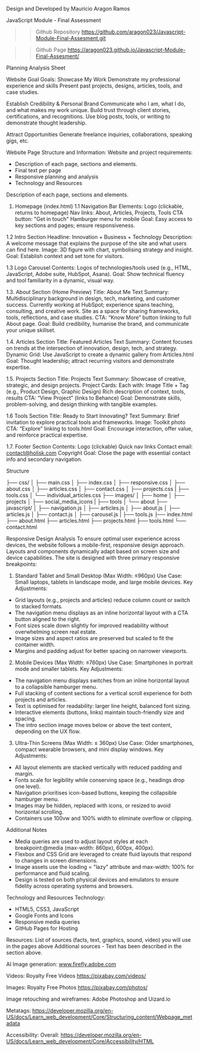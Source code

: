 Design and Developed by Mauricio Aragon Ramos

JavaScript Module - Final Assessment

>>Github Repository
https://github.com/aragon023/Javascript-Module-Final-Assesment.git

>>Github Page
https://aragon023.github.io/Javascript-Module-Final-Assesment/

Planning Analysis Sheet

Website Goal
Goals: 
Showcase My Work
Demonstrate my professional experience and skills
Present past projects, designs, articles, tools, and case studies.

Establish Credibility & Personal Brand
Communicate who I am, what I do, and what makes my work unique.
Build trust through client stories, certifications, and recognitions.
Use blog posts, tools, or writing to demonstrate thought leadership.

Attract Opportunities
Generate freelance inquiries, collaborations, speaking gigs, etc.


Website Page Structure and Information:
Website and project requirements:
- Description of each page, sections and elements.
- Final text per page
- Responsive planning and analysis
- Technology and Resources

Description of each page, sections and elements.
1. Homepage (index.html)
1.1 Navigation Bar
Elements:
Logo (clickable, returns to homepage)
Nav links: About, Articles, Projects, Tools
CTA button: "Get in touch"
Hamburger menu for mobile
Goal: Easy access to key sections and pages; ensure responsiveness.

1.2 Intro Section
Headline: Innovation + Business + Technology
Description: A welcome message that explains the purpose of the site and what users can find here.
Image: 3D figure with chart, symbolising strategy and insight.
Goal: Establish context and set tone for visitors.

1.3 Logo Carousel
Contents: Logos of technologies/tools used (e.g., HTML, JavaScript, Adobe suite, HubSpot, Asana).
Goal: Show technical fluency and tool familiarity in a dynamic, visual way.

1.3. About Section (Home Preview)
Title: About Me
Text Summary:
Multidisciplinary background in design, tech, marketing, and customer success.
Currently working at HubSpot; experience spans teaching, consulting, and creative work.
Site as a space for sharing frameworks, tools, reflections, and case studies.
CTA: “Know More” button linking to full About page.
Goal: Build credibility, humanise the brand, and communicate your unique skillset.

1.4. Articles Section
Title: Featured Articles
Text Summary:
Content focuses on trends at the intersection of innovation, design, tech, and strategy.
Dynamic Grid: Use JavaScript to create a dynamic gallery from Articles.html
Goal: Thought leadership; attract recurring visitors and demonstrate expertise.

1.5. Projects Section
Title: Projects
Text Summary: Showcase of creative, strategic, and design projects.
Project Cards: Each with:
Image
Title + Tag (e.g., Product Design, Graphic Design)
Rich description of context, tools, results
CTA: “View Project” (links to Behance)
Goal: Demonstrate skills, problem-solving, and design thinking with tangible examples.

1.6 Tools Section
Title: Ready to Start Innovating?
Text Summary: Brief invitation to explore practical tools and frameworks.
Image: Toolkit photo
CTA: “Explore” linking to tools.html
Goal: Encourage interaction, offer value, and reinforce practical expertise.

1.7. Footer Section
Contents:
Logo (clickable)
Quick nav links
Contact email: contact@holisk.com
Copyright
Goal: Close the page with essential contact info and secondary navigation.

Structure 

 ├── css/
│   ├── main.css
│   ├── index.css
│   ├── responsive.css
│   ├── about.css
│   ├── articles.css
│   ├── contact.css
│   ├── projects.css
|   ├── tools.css
│   └── individual_articles.css
├── images/
│   ├── home
│   ├── projects
│   ├── social_media_icons
|   ├── tools
│   └── about
├── javascript/
│   ├── navigation.js
│   ├── articles.js
│   ├── about.js
│   ├── articles.js
│   ├── contact.js
│   ├── carousel.js
|   ├── tools.js
├── index.html
├── about.html
├── articles.html
├── projects.html
├── tools.html
└── contact.html

Responsive Design Analysis
To ensure optimal user experience across devices, the website follows a mobile-first, responsive design approach. Layouts and components dynamically adapt based on screen size and device capabilities. The site is designed with three primary responsive breakpoints:

1. Standard Tablet and Small Desktop (Max Width: ≤960px)
Use Case: Small laptops, tablets in landscape mode, and large mobile devices.
Key Adjustments:
- Grid layouts (e.g., projects and articles) reduce column count or switch to stacked formats.
- The navigation menu displays as an inline horizontal layout with a CTA button aligned to the right. 
- Font sizes scale down slightly for improved readability without overwhelming screen real estate.
- Image sizes and aspect ratios are preserved but scaled to fit the container width.
- Margins and padding adjust for better spacing on narrower viewports.

2. Mobile Devices (Max Width: ≤760px)
Use Case: Smartphones in portrait mode and smaller tablets.
Key Adjustments:
- The navigation menu displays switches from an inline horizontal layout to a collapsible hamburger menu.
- Full stacking of content sections for a vertical scroll experience for both projects and articles.
- Text is optimised for readability: larger line height, balanced font sizing.
- Interactive elements (buttons, links) maintain touch-friendly size and spacing.
- The intro section image moves below or above the text content, depending on the UX flow.


3. Ultra-Thin Screens (Max Width: ≤ 360px)
Use Case: Older smartphones, compact wearable browsers, and mini display windows.
Key Adjustments:
- All layout elements are stacked vertically with reduced padding and margin.
- Fonts scale for legibility while conserving space (e.g., headings drop one level).
- Navigation prioritises icon-based buttons, keeping the collapsible hamburger menu.
- Images may be hidden, replaced with icons, or resized to avoid horizontal scrolling.
- Containers use 100vw and 100% width to eliminate overflow or clipping.

Additional Notes
- Media queries are used to adjust layout styles at each breakpoint:@media (max-width: 860px), 600px, 400px).
- Flexbox and CSS Grid are leveraged to create fluid layouts that respond to changes in screen dimensions.
- Image assets use the loading = "lazy" attribute and max-width: 100% for performance and fluid scaling.
- Design is tested on both physical devices and emulators to ensure fidelity across operating systems and browsers.

Technology and Resources
Technology:
- HTML5, CSS3, JavaScript 
- Google Fonts and Icons
- Responsive media queries
- GitHub Pages for Hosting

Resources:
List of sources (facts, text, graphics, sound, video) you will use in the pages above
Additional sources - Text has been described in the section above. 


AI Image generation:
 www.firefly.adobe.com

Videos: Royalty Free Videos
https://pixabay.com/videos/

Images: Royalty Free Photos
https://pixabay.com/photos/

Image retouching and wireframes: 
Adobe Photoshop and Uizard.io

Metatags:
https://developer.mozilla.org/en-US/docs/Learn_web_development/Core/Structuring_content/Webpage_metadata

Accessibility:
Overall:
https://developer.mozilla.org/en-US/docs/Learn_web_development/Core/Accessibility/HTML






 
